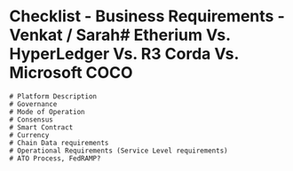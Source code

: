 
# Checklist - Business Requirements - Venkat / Sarah# Etherium Vs. HyperLedger Vs. R3 Corda Vs. Microsoft COCO

    # Platform Description
    # Governance
    # Mode of Operation
    # Consensus
    # Smart Contract
    # Currency
    # Chain Data requirements
    # Operational Requirements (Service Level requirements)
    # ATO Process, FedRAMP?


